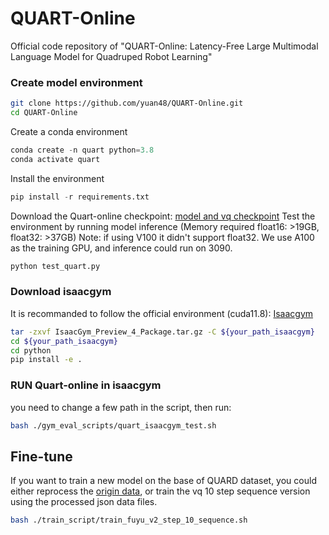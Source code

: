 # QUART-Online
Official code repository of "QUART-Online: Latency-Free Large Multimodal Language Model for Quadruped Robot Learning"


### Create model environment

```bash
git clone https://github.com/yuan48/QUART-Online.git
cd QUART-Online
```

Create a conda environment
```python
conda create -n quart python=3.8
conda activate quart
```

Install the environment
```python
pip install -r requirements.txt
```

Download the Quart-online checkpoint: [model and vq checkpoint](https://huggingface.co/Tong314/Quart-Online/tree/main)
Test the environment by running model inference (Memory required float16: >19GB, float32: >37GB)
Note: if using V100 it didn't support float32. We use A100 as the training GPU, and inference could run on 3090.

```python
python test_quart.py
```

### Download isaacgym

It is recommanded to follow the official environment (cuda11.8): [Isaacgym](https://developer.nvidia.com/isaac-gym)
```bash
tar -zxvf IsaacGym_Preview_4_Package.tar.gz -C ${your_path_isaacgym}
cd ${your_path_isaacgym}
cd python
pip install -e .
```

### RUN Quart-online in isaacgym

you need to change a few path in the script, then run:
```bash
bash ./gym_eval_scripts/quart_isaacgym_test.sh
```

## Fine-tune

If you want to train a new model on the base of QUARD dataset, you could either reprocess the [origin data](https://pan.baidu.com/share/init?surl=Gu9Xlb_ETbqxtSaVky0d3Q&pwd=ok0h), or train the vq 10 step sequence version using the processed json data files.

```bash
bash ./train_script/train_fuyu_v2_step_10_sequence.sh
```
